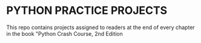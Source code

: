 # PYTHON PRACTICE PROJECTS

This repo contains projects assigned to readers at the end of every chapter in the book "Python Crash Course, 2nd Edition
